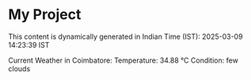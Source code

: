 # My Project

This content is dynamically generated in Indian Time (IST): 2025-03-09 14:23:39 IST


Current Weather in Coimbatore:
Temperature: 34.88 °C
Condition: few clouds
